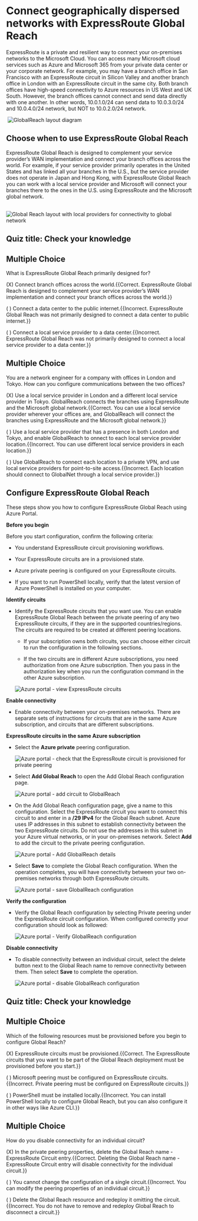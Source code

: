 # Connect geographically dispersed networks with ExpressRoute Global Reach

ExpressRoute is a private and resilient way to connect your on-premises networks to the Microsoft Cloud. You can access many Microsoft cloud services such as Azure and Microsoft 365 from your private data center or your corporate network. For example, you may have a branch office in San Francisco with an ExpressRoute circuit in Silicon Valley and another branch office in London with an ExpressRoute circuit in the same city. Both branch offices have high-speed connectivity to Azure resources in US West and UK South. However, the branch offices cannot connect and send data directly with one another. In other words, 10.0.1.0/24 can send data to 10.0.3.0/24 and 10.0.4.0/24 network, but NOT to 10.0.2.0/24 network.

​	![GlobalReach layout diagram](../media/globalreach.png)

## Choose when to use ExpressRoute Global Reach

ExpressRoute Global Reach is designed to complement your service provider’s WAN implementation and connect your branch offices across the world. For example, if your service provider primarily operates in the United States and has linked all your branches in the U.S., but the service provider does not operate in Japan and Hong Kong, with ExpressRoute Global Reach you can work with a local service provider and Microsoft will connect your branches there to the ones in the U.S. using ExpressRoute and the Microsoft global network.

​	![Global Reach layout with local providers for connectivity to global network](../media/globalreach_usecase.png)

## Quiz title: Check your knowledge 



## Multiple Choice 

What is ExpressRoute Global Reach primarily designed for?

(X) Connect branch offices across the world.{{Correct. ExpressRoute Global Reach is designed to complement your service provider’s WAN implementation and connect your branch offices across the world.}} 

( ) Connect a data center to the public internet.{{Incorrect. ExpressRoute Global Reach was not primarily designed to connect a data center to public internet.}} 

( ) Connect a local service provider to a data center.{{Incorrect. ExpressRoute Global Reach was not primarily designed to connect a local service provider to a data center.}}

 

## Multiple Choice 

You are a network engineer for a company with offices in London and Tokyo. How can you configure communications between the two offices?

(X) Use a local service provider in London and a different local service provider in Tokyo. GlobalReach connects the branches using ExpressRoute and the Microsoft global network.{{Correct. You can use a local service provider wherever your offices are, and GlobalReach will connect the branches using ExpressRoute and the Microsoft global network.}} 

( ) Use a local service provider that has a presence in both London and Tokyo, and enable GlobalReach to onnect to each local service provider location.{{Incorrect. You can use different local service providers in each location.}} 

( ) Use GlobalReach to connect each location to a private VPN, and use local service providers for point-to-site access.{{Incorrect. Each location should connect to GlobalNet through a local service provider.}}




## Configure ExpressRoute Global Reach

These steps show you how to configure ExpressRoute Global Reach using Azure Portal. 

**Before you begin**

Before you start configuration, confirm the following criteria:

- You understand ExpressRoute circuit provisioning workflows.

- Your ExpressRoute circuits are in a provisioned state.

- Azure private peering is configured on your ExpressRoute circuits.

- If you want to run PowerShell locally, verify that the latest version of Azure PowerShell is installed on your computer.

**Identify circuits**

- Identify the ExpressRoute circuits that you want use. You can enable ExpressRoute Global Reach between the private peering of any two ExpressRoute circuits, if they are in the supported countries/regions. The circuits are required to be created at different peering locations.

  - If your subscription owns both circuits, you can choose either circuit to run the configuration in the following sections.

  - If the two circuits are in different Azure subscriptions, you need authorization from one Azure subscription. Then you pass in the authorization key when you run the configuration command in the other Azure subscription.

  ![Azure portal - view ExpressRoute circuits](../media/expressroute-circuit-global-reach-list.png)

**Enable connectivity**

- Enable connectivity between your on-premises networks. There are separate sets of instructions for circuits that are in the same Azure subscription, and circuits that are different subscriptions.

**ExpressRoute circuits in the same Azure subscription**

- Select the **Azure private** peering configuration.

  ![Azure portal - check that the ExpressRoute circuit is provisioned for private peering](../media/expressroute-circuit-private-peering.png)

- Select **Add Global Reach** to open the Add Global Reach configuration page.

  ![Azure portal - add circuit to GlobalReach](../media/private-peering-enable-global-reach.png)

- On the Add Global Reach configuration page, give a name to this configuration. Select the ExpressRoute circuit you want to connect this circuit to and enter in a **/29 IPv4** for the Global Reach subnet. Azure uses IP addresses in this subnet to establish connectivity between the two ExpressRoute circuits. Do not use the addresses in this subnet in your Azure virtual networks, or in your on-premises network. Select **Add** to add the circuit to the private peering configuration.

  ![Azure portal - Add GlobalReach details](../media/add-global-reach-configuration.png)

- Select **Save** to complete the Global Reach configuration. When the operation completes, you will have connectivity between your two on-premises networks through both ExpressRoute circuits.

  ![Azure portal - save GlobalReach configuration](../media/save-private-peering-configuration.png)

**Verify the configuration**

- Verify the Global Reach configuration by selecting Private peering under the ExpressRoute circuit configuration. When configured correctly your configuration should look as followed:

  ![Azure portal - Verify GlobalReach configuration](../media/verify-global-reach-configuration.png)



**Disable connectivity**

- To disable connectivity between an individual circuit, select the delete button next to the Global Reach name to remove connectivity between them. Then select **Save** to complete the operation.

  ![Azure portal - disable GlobalReach configuration](../media/disable-global-reach-configuration.png)



## Quiz title: Check your knowledge 



## Multiple Choice 

Which of the following resources must be provisioned before you begin to configure Global Reach?

(X) ExpressRoute circuits must be provisioned.{{Correct. The ExpressRoute circuits that you want to be part of the Global Reach deployment must be provisioned before you start.}} 

( ) Microsoft peering must be configured on ExpressRoute circuits.{{Incorrect. Private peering must be configured on ExpressRoute circuits.}} 

( ) PowerShell must be installed locally.{{Incorrect. You can install PowerShell locally to configure Global Reach, but you can also configure it in other ways like Azure CLI.}}



## Multiple Choice 

How do you disable connectivity for an individual circuit?

(X) In the private peering properties, delete the Global Reach name - ExpressRoute Circuit entry.{{Correct. Deleting the Global Reach name - ExpressRoute Circuit entry will disable connectivity for the individual circuit.}} 

( ) You cannot change the configuration of a single circuit.{{Incorrect. You can modify the peering properties of an individual circuit.}} 

( ) Delete the Global Reach resource and redeploy it omitting the circuit.{{Incorrect. You do not have to remove and redeploy Global Reach to disconnect a circuit.}}